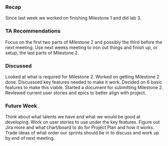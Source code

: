 ### Recap
<p>
  Since last week we worked on finishing Milestone 1 and did lab 3.
</p>

### TA Recommendations
<p>
  Focus on the first two parts of Milestone 2 and possibly the third before the next meeting.
  Use next weeks meeting to iron out things and finish up, or setup, the last parts of Milestone 2.
</p>

### Discussed
<p>
  Looked at what is required for Milestone 2.
  Worked on getting Milestone 2 done.
  Discusssed key features needed to make it work.
  Decided on 6 basic features to make this viable.
  Started a document for submitting Milestone 2.
  Reviewed current user stories and epics to better align with project.
</p>

### Future Week
<p>
  Think about what talents we have and what we would be good at developing.
  Work on user stories to use under the key features.
  Figure out Jira more and what chart/board to do for Project Plan and how it works.
  Trade ideas of what order our sprints should be in to discuss and work up by end of next meeting.
</p>

